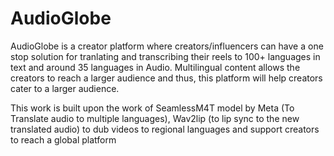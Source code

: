 # AudioGlobe
AudioGlobe is a creator platform where creators/influencers can have a one stop solution for tranlating and transcribing their reels to 100+ languages in text and around 35 languages in Audio.
Multilingual content allows the creators to reach a larger audience and thus, this platform will help creators cater to a larger audience.

This work is built upon the work of SeamlessM4T model by Meta (To Translate audio to multiple languages), Wav2lip (to lip sync to the new translated audio) to dub videos to regional languages and support creators to reach a global platform
